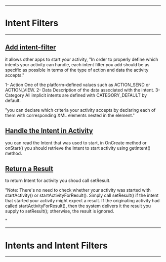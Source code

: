 ____________________________

# Intent Filters
____________________________

## [Add **intent-filter**]([url](https://developer.android.com/training/basics/intents/filters#AddIntentFilter)) 
  it allows other apps to start your activity, "In order to properly define which intents your activity can handle, each intent filter you add should be as specific as possible in terms of the type of action and data the activity accepts."
  
  1- Action 
      One of the platform-defined values such as ACTION_SEND or ACTION_VIEW.
  2- Data 
      Description of the data associated with the intent.
  3- Category
      All implicit intents are defined with CATEGORY_DEFAULT by default.
  
  
  "you can declare which criteria your activity accepts by declaring each of them with corresponding XML elements nested in the <intent-filter> element."
  
## [Handle the Intent in Activity]([url](https://developer.android.com/training/basics/intents/filters#HandleIntent))   
   you can read the Intent that was used to start, in OnCreate method or onStart() you should retrieve the Intent to start activity using getIntent() method.
  
  
## [Return a Result]([url](https://developer.android.com/training/basics/intents/filters#ReturnResult))
  to return Intent for activity you shoud call setResult.
  
  "Note: There's no need to check whether your activity was started with startActivity() or startActivityForResult(). Simply call setResult() if the intent that started your activity might expect a result. If the originating activity had called startActivityForResult(), then the system delivers it the result you supply to setResult(); otherwise, the result is ignored.

"
 ___________________________________________
  
 # Intents and Intent Filters 
 ___________________________________________
